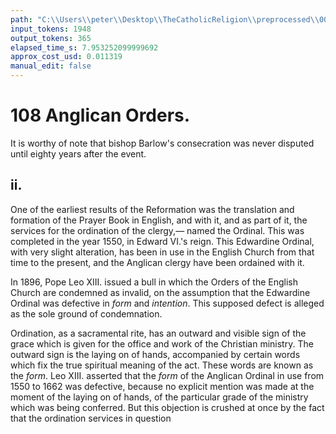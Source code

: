 ```yaml
---
path: "C:\\Users\\peter\\Desktop\\TheCatholicReligion\\preprocessed\\00127.jpg"
input_tokens: 1948
output_tokens: 365
elapsed_time_s: 7.953252099999692
approx_cost_usd: 0.011319
manual_edit: false
---
```

# 108 Anglican Orders.

It is worthy of note that bishop Barlow's consecration was never disputed until eighty years after the event.

## ii.

One of the earliest results of the Reformation was the translation and formation of the Prayer Book in English, and with it, and as part of it, the services for the ordination of the clergy,— named the Ordinal. This was completed in the year 1550, in Edward VI.'s reign. This Edwardine Ordinal, with very slight alteration, has been in use in the English Church from that time to the present, and the Anglican clergy have been ordained with it.

In 1896, Pope Leo XIII. issued a bull in which the Orders of the English Church are condemned as invalid, on the assumption that the Edwardine Ordinal was defective in *form* and *intention*. This supposed defect is alleged as the sole ground of condemnation.

Ordination, as a sacramental rite, has an outward and visible sign of the grace which is given for the office and work of the Christian ministry. The outward sign is the laying on of hands, accompanied by certain words which fix the true spiritual meaning of the act. These words are known as the *form*. Leo XIII. asserted that the *form* of the Anglican Ordinal in use from 1550 to 1662 was defective, because no explicit mention was made at the moment of the laying on of hands, of the particular grade of the ministry which was being conferred. But this objection is crushed at once by the fact that the ordination services in question